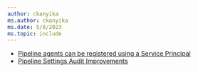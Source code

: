 ```yaml
---
author: ckanyika
ms.author: ckanyika
ms.date: 5/8/2023
ms.topic: include
---
```


- [Pipeline agents can be registered using a Service Principal](#pipeline-agents-can-be-registered-using-a-service-principal) 
- [Pipeline Settings Audit Improvements](#pipeline-settings-audit-improvements) 
